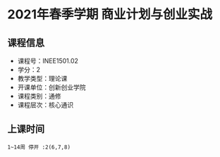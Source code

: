 # 2021年春季学期 商业计划与创业实战 






## 课程信息

- 课程号：INEE1501.02
- 学分：2
- 教学类型：理论课
- 开课单位：创新创业学院
- 课程类别：通修
- 课程层次：核心通识

## 上课时间

```
1~14周 停开 :2(6,7,8)
```

